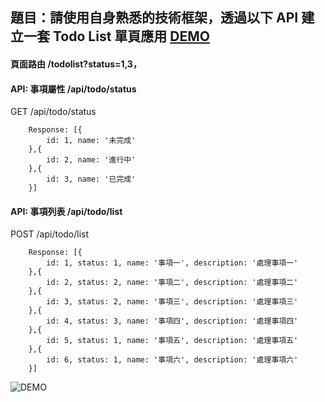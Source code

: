 ## 題目：請使用自身熟悉的技術框架，透過以下 API 建立一套 Todo List 單頁應用 [DEMO](https://cyan92128505.github.io/TodoList/?status=1,3)

#### 頁面路由 /todolist?status=1,3，

#### API: 事項屬性 /api/todo/status

GET /api/todo/status

```
    Response: [{
        id: 1, name: '未完成'
    },{
        id: 2, name: '進行中'
    },{
        id: 3, name: '已完成'
    }]
```

#### API: 事項列表 /api/todo/list

POST /api/todo/list

```
    Response: [{
        id: 1, status: 1, name: '事項一', description: '處理事項一'
    },{
        id: 2, status: 2, name: '事項二', description: '處理事項二'
    },{
        id: 3, status: 2, name: '事項三', description: '處理事項三'
    },{
        id: 4, status: 3, name: '事項四', description: '處理事項四'
    },{
        id: 5, status: 1, name: '事項五', description: '處理事項五'
    },{
        id: 6, status: 1, name: '事項六', description: '處理事項六'
    }]
```

![DEMO](https://cyan92128505.github.io/TodoList/demo.png 'DEMO')
